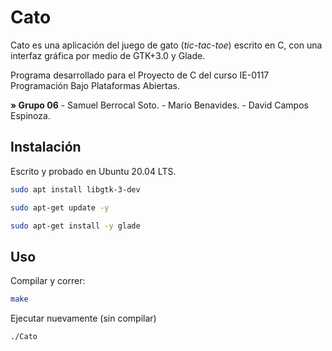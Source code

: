 # Cato

Cato es una aplicación del juego de gato (_tic-tac-toe_) escrito en C, con una interfaz gráfica por medio de GTK+3.0 y Glade.

Programa desarrollado para el Proyecto de C del curso IE-0117 Programación Bajo Plataformas Abiertas.

**» Grupo 06**
    - Samuel Berrocal Soto.
    - Mario Benavides.
    - David Campos Espinoza.

## Instalación

Escrito y probado en Ubuntu 20.04 LTS.

```bash
sudo apt install libgtk-3-dev

sudo apt-get update -y

sudo apt-get install -y glade
```

## Uso

Compilar y correr:

```bash
make
```

Ejecutar nuevamente (sin compilar)

```bash
./Cato
```
